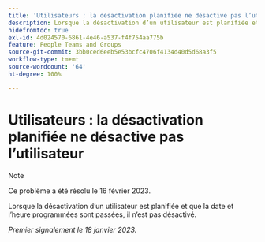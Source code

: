```yaml
---
title: 'Utilisateurs : la désactivation planifiée ne désactive pas l’utilisateur'
description: Lorsque la désactivation d’un utilisateur est planifiée et que la date et l’heure programmées sont passées, il n’est pas désactivé.
hidefromtoc: true
exl-id: 4d024570-6861-4e46-a537-f4f754aa775b
feature: People Teams and Groups
source-git-commit: 3bb0ced6eeb5e53bcfc4706f4134d40d5d68a3f5
workflow-type: tm+mt
source-wordcount: '64'
ht-degree: 100%

---
```


# Utilisateurs : la désactivation planifiée ne désactive pas l’utilisateur

>[!NOTE]
>
>Ce problème a été résolu le 16 février 2023.

Lorsque la désactivation d’un utilisateur est planifiée et que la date et l’heure programmées sont passées, il n’est pas désactivé.

_Premier signalement le 18 janvier 2023._
